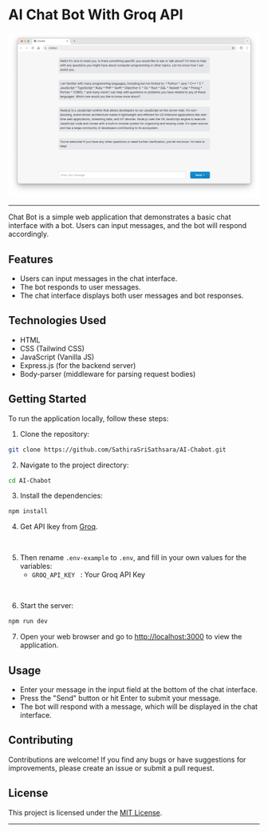 # AI Chat Bot With Groq API

![screenshot](./images/chatbot.png)

---

Chat Bot is a simple web application that demonstrates a basic chat interface with a bot. Users can input messages, and the bot will respond accordingly.

## Features

- Users can input messages in the chat interface.
- The bot responds to user messages.
- The chat interface displays both user messages and bot responses.

## Technologies Used

- HTML
- CSS (Tailwind CSS)
- JavaScript (Vanilla JS)
- Express.js (for the backend server)
- Body-parser (middleware for parsing request bodies)

## Getting Started

To run the application locally, follow these steps:

1. Clone the repository:

```bash
git clone https://github.com/SathiraSriSathsara/AI-Chabot.git
```

2. Navigate to the project directory:

```bash
cd AI-Chabot
```

3. Install the dependencies:

```bash
npm install
```

4. Get API lkey from [Groq](https://console.groq.com/keys).

<br>

5. Then rename `.env-example` to `.env`, and fill in your own values for the variables:
   - `GROQ_API_KEY ` : Your Groq API Key

<br>

6. Start the server:

```bash
npm run dev
```

7. Open your web browser and go to [http://localhost:3000](http://localhost:3000) to view the application.

## Usage

- Enter your message in the input field at the bottom of the chat interface.
- Press the "Send" button or hit Enter to submit your message.
- The bot will respond with a message, which will be displayed in the chat interface.

## Contributing

Contributions are welcome! If you find any bugs or have suggestions for improvements, please create an issue or submit a pull request.

## License

This project is licensed under the [MIT License](LICENSE).

---
